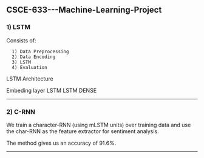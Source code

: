 ## CSCE-633---Machine-Learning-Project

### 1) LSTM

Consists of:

      1) Data Preprocessing
      2) Data Encoding
      3) LSTM
      4) Evaluation
      
LSTM Architecture

  Embeding layer
  LSTM
  LSTM
  DENSE
  
----------------------------------------------------------
  
### 2) C-RNN

We train a character-RNN (using mLSTM units) over training data and use the char-RNN as the feature extractor for sentiment analysis.

The method gives us an accuracy of 91.6%.

----------------------------------------------------------
  

